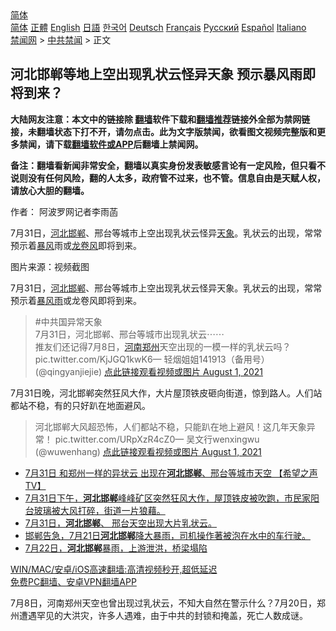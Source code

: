  <!-- 面包屑导航 --> <div class="breadcrumb"><!-- GTranslate: https://gtranslate.io/ -->  <div class="switcher notranslate">  <div class="selected">  <a href="#" onclick="return false;"> 简体</a>  </div>  <div class="option">  <a href="https://www.bannedbook.org" onclick="doGTranslate('zh-CN|zh-CN');jQuery('div.switcher div.selected a').html(jQuery(this).html());return false;" title="简体中文" class="nturl selected"> 简体</a>  <a href="https://www.bannedbook.org/zh-tw/" onclick="doGTranslate('zh-CN|zh-TW');jQuery('div.switcher div.selected a').html(jQuery(this).html());return false;" title="繁體中文" class="nturl"> 正體</a>  <a href="https://www.bannedbook.org/en/" onclick="doGTranslate('zh-CN|en');jQuery('div.switcher div.selected a').html(jQuery(this).html());return false;" title="English" class="nturl"> English</a>  <a href="https://www.bannedbook.org/ja/" onclick="doGTranslate('zh-CN|ja');jQuery('div.switcher div.selected a').html(jQuery(this).html());return false;" title="日本語" class="nturl"> 日語</a>  <a href="https://www.bannedbook.org/ko/" onclick="doGTranslate('zh-CN|ko');jQuery('div.switcher div.selected a').html(jQuery(this).html());return false;" title="한국어" class="nturl"> 한국어</a>  <a href="https://www.bannedbook.org/de/" onclick="doGTranslate('zh-CN|de');jQuery('div.switcher div.selected a').html(jQuery(this).html());return false;" title="Deutsch" class="nturl"> Deutsch</a>  <a href="https://www.bannedbook.org/fr/" onclick="doGTranslate('zh-CN|fr');jQuery('div.switcher div.selected a').html(jQuery(this).html());return false;" title="Français" class="nturl"> Français</a>  <a href="https://www.bannedbook.org/ru/" onclick="doGTranslate('zh-CN|ru');jQuery('div.switcher div.selected a').html(jQuery(this).html());return false;" title="Русский" class="nturl"> Русский</a>  <a href="https://www.bannedbook.org/es/" onclick="doGTranslate('zh-CN|es');jQuery('div.switcher div.selected a').html(jQuery(this).html());return false;" title="Español" class="nturl"> Español</a>  <a href="https://www.bannedbook.org/it/" onclick="doGTranslate('zh-CN|it');jQuery('div.switcher div.selected a').html(jQuery(this).html());return false;" title="Italiano" class="nturl"> Italiano</a>  </div>  </div>      <div class='breadcrumb-sub'><!-- Breadcrumb NavXT 6.3.0 --> <a href="https://www.bannedbook.org/" class="home">禁闻网</a> &gt; <a href="https://www.bannedbook.org/bnews/cbnews/" class="category">中共禁闻</a> &gt; 正文</div></div><h2>河北邯郸等地上空出现乳状云怪异天象 预示暴风雨即将到来？</h2> <p class="notice"><b>大陆网友注意：本文中的链接除 <a href="https://github.com/bannedbook/fanqiang" >翻墙</a>软件下载和<a href="https://github.com/killgcd/justmysocks/blob/master/README.md">翻墙推荐</a>链接外全部为禁网链接，未翻墙状态下打不开，请勿点击。此为文字版禁闻，欲看图文视频完整版和更多禁闻，请下载<a href="https://github.com/bannedbook/fanqiang">翻墙软件或APP</a>后翻墙上禁闻网。</p><p>备注：翻墙看新闻非常安全，翻墙以真实身份发表敏感言论有一定风险，但只看不说则没有任何风险，翻的人太多，政府管不过来，也不管。信息自由是天赋人权，请放心大胆的翻墙。</b></p>  <div class="entry"> <p>作者： 阿波罗网记者李雨菡</p> <p id="summary">7月31日，<a href="https://www.bannedbook.org/bnews/tag/%e6%b2%b3%e5%8c%97/" class="st_tag internal_tag" rel="tag" title="标签 河北 下的日志">河北</a><a href="https://www.bannedbook.org/bnews/tag/%E9%82%AF%E9%83%B8/" class="st_tag internal_tag" rel="tag" title="标签 邯郸 下的日志">邯郸</a>、邢台等城市上空出现乳状云怪异<a href="https://www.bannedbook.org/bnews/tag/%E5%A4%A9%E8%B1%A1/" class="st_tag internal_tag" rel="tag" title="标签 天象 下的日志">天象</a>。乳状云的出现，常常预示着<a href="https://www.bannedbook.org/bnews/tag/%E6%9A%B4%E9%A3%8E/" class="st_tag internal_tag" rel="tag" title="标签 暴风 下的日志">暴风</a>雨或<a href="https://www.bannedbook.org/bnews/tag/%e9%be%99%e5%8d%b7%e9%a3%8e/" class="st_tag internal_tag" rel="tag" title="标签 龙卷风 下的日志">龙卷风</a>即将到来。</p>  <p id="conimg">图片来源：视频截图</p> <p>7月31日，<a href="https://www.bannedbook.org/bnews/tag/%E6%B2%B3%E5%8C%97%E9%82%AF%E9%83%B8/" class="st_tag internal_tag" rel="tag" title="标签 河北邯郸 下的日志">河北邯郸</a>、邢台等城市上空出现乳状云怪异天象。乳状云的出现，常常预示着<a href="https://www.bannedbook.org/bnews/tag/%E6%9A%B4%E9%A3%8E%E9%9B%A8/" class="st_tag internal_tag" rel="tag" title="标签 暴风雨 下的日志">暴风雨</a>或龙卷风即将到来。</p>  <blockquote><p>#中共国异常天象<br />7月31日，河北邯郸、邢台等城市出现乳状云⋯⋯<br />推友们还记得7月8日，<a href="https://www.bannedbook.org/bnews/tag/%E6%B2%B3%E5%8D%97%E9%83%91%E5%B7%9E/" class="st_tag internal_tag" rel="tag" title="标签 河南郑州 下的日志">河南郑州</a>天空出现的一模一样的乳状云吗？ pic.twitter.com/KjJGQ1kwK6— 轻烟姐姐141913（备用号） (@qingyanjiejie) <a href="https://twitter.com/qingyanjiejie/status/1421653787710672899?ref_src=twsrc%5Etfw">点此链接观看视频或图片 August 1, 2021</a></p></blockquote> <p>7月31日晚，河北邯郸突然狂风大作，大片屋顶铁皮砸向街道，惊到路人。人们站都站不稳，有的只好趴在地面避风。</p>  <blockquote><p>河北邯郸大风超恐怖，人们都站不稳，只能趴在地上避风！这几年天象异常！ pic.twitter.com/URpXzR4cZ0— 吴文行wenxingwu (@wuwenhang) <a href="https://twitter.com/wuwenhang/status/1421640881182896128?ref_src=twsrc%5Etfw">点此链接观看视频或图片 August 1, 2021</a></p></blockquote> <ul class='op-related-articles' title='相关阅读'> <li><a href='https://www.bannedbook.org/bnews/comments/20210801/1598214.html' target='_blank'>7月31日 和郑州一样的异状云  出现在<b>河北邯郸</b>、邢台等城市天空 【希望之声TV】</a></li> <li><a href='https://www.bannedbook.org/bnews/bannedvideo/20210801/1598209.html' target='_blank'>7月31日下午，<b>河北邯郸</b>峰峰矿区突然狂风大作，屋顶铁皮被吹跑，市民家阳台玻璃被大风打碎，街道一片狼藉。</a></li> <li><a href='https://www.bannedbook.org/bnews/bannedvideo/20210801/1598173.html' target='_blank'>7月31日，<b>河北邯郸</b>、 邢台天空出现大片乳状云。</a></li> <li><a href='https://www.bannedbook.org/bnews/bannedvideo/20210723/1592313.html' target='_blank'>邯郸告急，7月21日<b>河北邯郸</b>降大暴雨，司机操作著被泡在水中的车行驶。</a></li> <li><a href='https://www.bannedbook.org/bnews/bannedvideo/20210722/1592185.html' target='_blank'>7月22日，<b>河北邯郸</b>暴雨，上游泄洪，桥梁塌陷</a></li> </ul> <p class="texttj"> <a href="https://github.com/bannedbook/fanqiang/wiki/V2ray%E6%9C%BA%E5%9C%BA" target="_blank">WIN/MAC/安卓/iOS高速翻墙:高清视频秒开,超低延迟</a><br/> <a href="https://github.com/bannedbook/fanqiang/wiki/%E7%A6%81%E9%97%BB%E7%BD%91%E5%AE%89%E5%8D%93%E7%BF%BB%E5%A2%99%E6%96%B0%E9%97%BBAPP" target="_blank">免费PC翻墙、安卓VPN翻墙APP</a></p> <p>7月8日，河南郑州天空也曾出现过乳状云，不知大自然在警示什么？7月20日，郑州遭遇罕见的大洪灾，许多人遇难，由于中共的封锁和掩盖，死亡人数成谜。</p><a name='sharetosocial'></a>  <div style="margin-bottom:5px;padding-bottom:5px;clear:both"> <div id="archive-pix-1" class="banner-ads"> <!-- AuctionX Display platform tag START --> <div id="26318x728x90x621x_ADSLOT2" clicktrack="%%CLICK_URL_ESC%%"></div> <!-- AuctionX Display platform tag END --> </div> <div id="archive-pix-2" class="banner-ads"> <!-- AuctionX Display platform tag START --> <div id="26315x300x250x621x_ADSLOT2" clicktrack="%%CLICK_URL_ESC%%"></div> <!-- AuctionX Display platform tag END --> </div> </div>  <div id="archive-pix-1" class="banner-ads"> <!-- AuctionX Display platform tag START --> <div id="26318x728x90x621x_ADSLOT3" clicktrack="%%CLICK_URL_ESC%%"></div> <!-- AuctionX Display platform tag END --> </div> </div><!--END ENTRY--> 